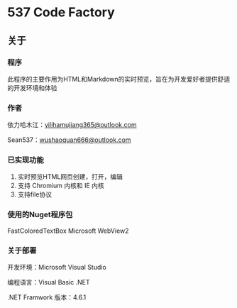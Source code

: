 # 537 Code Factory

## 关于

### 程序

此程序的主要作用为HTML和Markdown的实时预览，旨在为开发爱好者提供舒适的开发环境和体验<br>

### 作者

依力哈木江：[yilihamujiang365@outlook.com](mailto:yilihamujiang365@outlook.com)

Sean537：[wushaoquan666@outlook.com](mailto:wushaoquan666@outlook.com)

### 已实现功能

1. 实时预览HTML网页创建，打开，编辑
2. 支持 Chromium 内核和 IE 内核
3. 支持file协议

### 使用的Nuget程序包
FastColoredTextBox
Microsoft WebView2

### 关于部署
开发环境：Microsoft Visual Studio

编程语言：Visual Basic .NET

.NET Framwork 版本：4.6.1
